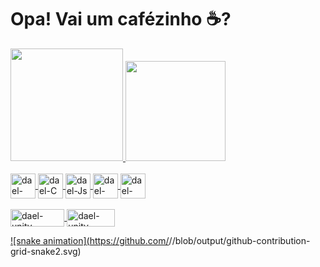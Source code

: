 # Opa! Vai um cafézinho ☕?

<div>
  <a href="https://github.com/soudael/soudael">
  <img height="180" src = "https://github-readme-stats.vercel.app/api?username=soudael&show_icons=true&theme=aura_dark"/>
  <img height="160" src = "https://github-readme-stats.vercel.app/api/top-langs/?username=soudael&layout=compact&theme=aura_dark"/>
</div>

<div style="display: inline_block"><br>
  <img align="center" alt="dael-C#" height="40" width="40" src = "https://cdn.jsdelivr.net/gh/devicons/devicon@latest/icons/csharp/csharp-original.svg" />
  <img align="center" alt="dael-C" height="40" width="40" src = "https://cdn.jsdelivr.net/gh/devicons/devicon@latest/icons/c/c-original.svg" />
  <img align="center" alt="dael-Js" height="40" width="40" src= "https://cdn.jsdelivr.net/gh/devicons/devicon@latest/icons/javascript/javascript-original.svg" />
  <img align="center" alt="dael-Html" height="40" width="40" src = "https://cdn.jsdelivr.net/gh/devicons/devicon@latest/icons/html5/html5-original.svg" />
  <img align="center" alt="dael-Css" height="40" width="40" src="https://cdn.jsdelivr.net/gh/devicons/devicon@latest/icons/css3/css3-original.svg" />
</div>

<div><br>
  <img align="center" alt="dael-unity" height="28" width="86.25" src= "https://img.shields.io/badge/Unity-100000?style=for-the-badge&logo=unity&logoColor=white" />
  <img align="center" alt="dael-unity" height="28" width="76.5" src= "https://img.shields.io/badge/VSCode-0078D4?style=for-the-badge&logo=visual%20studio%20code&logoColor=white"
</div>

![snake animation](https://github.com/<seu user name>/<seu user name>/blob/output/github-contribution-grid-snake2.svg)
